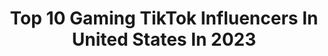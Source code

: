 ---
title: Top 10 Gaming TikTok Influencers In United States In 2023
description: >-
  Find top gaming TikTok influencers in United States in 2023. Most popular hashtags: #duet #fyp #stitch.
platform: TikTok
hits: 3976
text_top: See the best TikTok profiles on inBeat.
text_bottom: Our platform holds 3976 TikTok influencers like this in United States for you to connect with.
profiles:
  - username: "hackergamingofficial"
    fullname: >-
      Gaming
    bio: >-
      The best gaming clips, news, and tips! 🎮 Submit clips to our Instagram 🕹
    location: "United States"
    followers: 23400
    engagement: 1300
    commentsToLikes: 0.011840
    id: cka0jrbqijag00i78937gyjp3
    verified: false
    hashtags: "#callofduty, #warzoneclips, #callofdutywarzone, #callofdutycoldwar"
  - username: "henwygaming"
    fullname: >-
      -𝚜𝚘𝚖𝚎 𝚔𝚒𝚍-
    bio: >-
      hello im a gaming youtuber, I post fortnite and if you wanna hate, go ahead!
    location: "United States"
    followers: 3784
    engagement: 2123
    commentsToLikes: 0.281667
    id: ck9kgnhp78si30j78gu3g0qum
    verified: false
    hashtags: "#pls, #theory, #malled, #ps4"
  - username: "si1encedbtw"
    fullname: >-
      si1enced BY THE WAY
    bio: >-
      gaming and sports content 🤟 follow the socials🎥 Venmo: ataylor-25 🤑 5k?
    location: "United States"
    followers: 3511
    engagement: 2122
    commentsToLikes: 0.137476
    id: ckcelupidvua10j23cd8x76wu
    verified: false
    hashtags: "#mmg, #madden21, #nfl, #xyzbca"
  - username: "thatfurinthecorner"
    fullname: >-
      Arcturus Frostmoon
    bio: >-
      Floofy super soldier Male He/him/they/them LV19 Check out my YT for Gaming!
    location: "United States"
    followers: 18900
    engagement: 1728
    commentsToLikes: 0.107764
    id: ckcviy7wpw7rt0j2339qbjjwv
    verified: false
    hashtags: "#joke, #furry, #stitch, #duet"
  - username: "ellefyre"
    fullname: >-
      El
    bio: >-
      I guess I do gaming content now 😂 Christian 🔧RepublicRangers🔧
    location: "United States"
    followers: 10400
    engagement: 2183
    commentsToLikes: 0.069314
    id: ckacvze8jq5ls0i78px3iza9f
    verified: false
    hashtags: "#imgonnabarf, #workout, #cardio, #sith"
  - username: "deardesolate"
    fullname: >-
      Samantha Wilson
    bio: >-
      12-22-2000🎉🎂 🇺🇸NC🇺🇸 🎮Gaming🎮 🎭Cosplay🎭 🎨Art🎨
    location: "United States"
    followers: 16000
    engagement: 2166
    commentsToLikes: 0.064583
    id: ckbqbv8wcxnxb0j238s8pg3xr
    verified: false
    hashtags: "#greenscreen, #stitch, #greenscreensticker, #apexlegends"
  - username: "laughingo"
    fullname: >-
      ninjew
    bio: >-
      IM DYLAN! she/her pfp goudatrystodraw ✨esfp✨ 💥gaming and anime vids + edits💥
    location: "United States"
    followers: 101800
    engagement: 2313
    commentsToLikes: 0.032102
    id: ckd19nwwdrfgl0j233ofalsxo
    verified: false
    hashtags: "#naruto, #jojosbizarreadventure, #yoshikagekira, #animevillage"
  - username: "keithedgett"
    fullname: >-
      Keith Edgett
    bio: >-
      Fishing Anime Gaming Venmo-KeithEdgett PO Box 3043 Tequesta FL 33469
    location: "United States"
    followers: 552500
    engagement: 1673
    commentsToLikes: 0.034511
    id: ck9adkkysxqai0j7817ihucx3
    verified: false
    hashtags: "#selflove, #fyp, #tigerstripes, #confidence"
  - username: "gaming_skulls_with_roses"
    fullname: >-
      Josephine
    bio: >-
      👌13👌 👩🏼Female👩🏼 🖤🤍UNUS🤍🖤 Twitter account is @_Gaming_Skulls_
    location: "United States"
    followers: 3383
    engagement: 2829
    commentsToLikes: 0.052925
    id: ckad64ezmy3q60i78gfh8bykk
    verified: false
    hashtags: "#greenscreen, #duet"
  - username: "spookyypookie"
    fullname: >-
      Pookie💀🖤
    bio: >-
      Hi my name is pookie!! She/them BLM Insta-spookyypookie Join my gaming discord!
    location: "United States"
    followers: 40000
    engagement: 2269
    commentsToLikes: 0.038530
    id: ckdsz61v5r6iz0j23oudc9b2i
    verified: false
    hashtags: "#colorcustomizer, #goth, #vampire, #tradgoth"
---